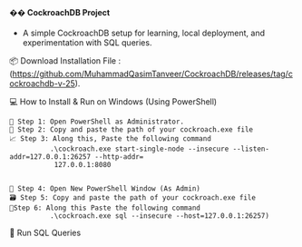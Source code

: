 #### �� CockroachDB Project

- A simple CockroachDB setup for learning, local deployment, and experimentation with SQL queries.

📦 Download Installation File : (https://github.com/MuhammadQasimTanveer/CockroachDB/releases/tag/cockroachdb-v-25).

💻 How to Install & Run on Windows (Using PowerShell)

    🔧 Step 1: Open PowerShell as Administrator.
    📁 Step 2: Copy and paste the path of your cockroach.exe file
    📈 Step 3: Along this, Paste the following command 
              .\cockroach.exe start-single-node --insecure --listen-addr=127.0.0.1:26257 --http-addr=
               127.0.0.1:8080


    👤 Step 4: Open New PowerShell Window (As Admin)
    🗃️ Step 5: Copy and paste the path of your cockroach.exe file
    📝Step 6: Along this Paste the following command 
              .\cockroach.exe sql --insecure --host=127.0.0.1:26257)
    

🧪 Run SQL Queries 
